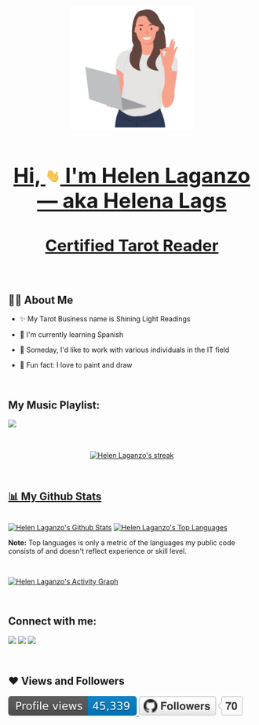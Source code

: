 <h1 align="center"><a href="#"><img width="50%" height="auto" src="images/womanlaptop.png" height="175px"/>
<h2 align="center">Hi, <img src="images/wave.gif" width="30px"> I'm Helen Laganzo — aka Helena Lags</h2>

### <h3 align="center">[Certified Tarot Reader](https://www.facebook.com/SLRtarot)</h3>

<br/>

## 🙋‍♂️ About Me

- ✨ My Tarot Business name is Shining Light Readings
  
- 🧠 I'm currently learning Spanish

- 🤖 Someday, I'd like to work with various individuals in the IT field
  
- 🤡 Fun fact: I love to paint and draw

<br/>

## My Music Playlist:

[<img src="https://img.icons8.com/color/48/000000/spotify--v1.png"/>](https://open.spotify.com/playlist/1UrW6q59egbyXEhtiI2WR4)

<br/>

<p align="center">
    <a href="https://github.com/HelenaLags/github-readme-streak-stats">
        <img title="🔥 Get streak stats for your profile at git.io/streak-stats" alt="Helen Laganzo's streak" src="https://github-readme-streak-stats.herokuapp.com/?user=HelenaLags&theme=black-ice&hide_border=true&stroke=0000&background=060A0CD0"/>
</p>

<br/>

## 📊 My Github Stats

  <br/>
    <a href="https://github.com/HelenaLags/github-readme-stats"><img alt="Helen Laganzo's Github Stats" src="https://github-readme-stats.vercel.app/api?username=HelenaLags&show_icons=true&count_private=true&theme=react&hide_border=true&bg_color=0D1117" /></a>
  <a href="https://github.com/HelenaLags/github-readme-stats"><img alt="Helen Laganzo's Top Languages" src="https://github-readme-stats.vercel.app/api/top-langs/?username=HelenaLags&langs_count=8&count_private=true&layout=compact&theme=react&hide_border=true&bg_color=0D1117" /></a>
  <br/>

  <b>Note:</b> Top languages is only a metric of the languages my public code consists of and doesn't reflect experience or skill level.

<br/>

<a href="https://github.com/HelenaLags/github-readme-activity-graph"><img alt="Helen Laganzo's Activity Graph" src="https://activity-graph.herokuapp.com/graph?username=HelenaLags&bg_color=0D1117&color=5BCDEC&line=5BCDEC&point=FFFFFF&hide_border=true" /></a>

<br/>

## Connect with me:
<p align="left">

[<img src="https://img.icons8.com/color/48/000000/linkedin.png"/>](https://www.linkedin.com/in/helenlaganzo/)
[<img src="https://img.icons8.com/color/48/000000/facebook-new.png"/>](https://www.facebook.com/twiceisenoughforwise)
[<img src="https://img.icons8.com/fluency/48/000000/instagram-new.png"/>](https://www.instagram.com/helensmemento/)

</p>

<br/>

## ❤ Views and Followers
<a href="https://github.com/HelenaLags/github-profile-views-counter">
    <img src="images/helena.svg">
</a>
<a href="https://github.com/HelenaLags?tab=followers"><img src="images/HelenaLags.svg" alt="GitHub Badge"></a>
